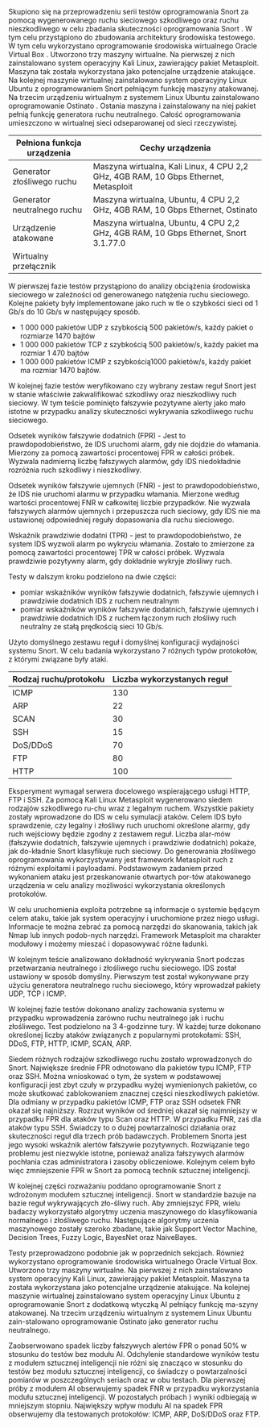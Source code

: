 

Skupiono się na przeprowadzeniu serii testów oprogramowania Snort za pomocą wygenerowanego ruchu sieciowego szkodliwego oraz ruchu nieszkodliwego w celu zbadania skuteczności oprogramowania Snort . W tym celu przystąpiono do zbudowania architektury środowiska testowego. W tym celu wykorzystano oprogramowanie  środowiska wirtualnego Oracle Virtual Box . Utworzono trzy maszyny wirtualne. Na pierwszej z nich zainstalowano system operacyjny Kali Linux, zawierający pakiet Metasploit.  Maszyna tak została wykorzystana jako potencjalne urządzenie atakujące. Na kolejnej maszynie wirtualnej zainstalowano system operacyjny Linux Ubuntu z oprogramowaniem Snort pełniącym funkcję maszyny atakowanej.   Na trzecim urządzeniu wirtualnym z systemem Linux Ubuntu zainstalowano oprogramowanie Ostinato . Ostania maszyna i zainstalowany na niej pakiet pełnią funkcję generatora ruchu neutralnego. Całość oprogramowania umieszczono w wirtualnej sieci odseparowanej od sieci rzeczywistej.



Pełniona funkcja urządzenia |Cechy urządzenia|
|--|--|
| Generator złośliwego ruchu | Maszyna wirtualna, Kali Linux, 4 CPU 2,2 GHz, 4GB RAM, 10 Gbps Ethernet, Metasploit |
| Generator neutralnego ruchu |Maszyna wirtualna, Ubuntu, 4 CPU 2,2 GHz, 4GB RAM, 10 Gbps Ethernet, Ostinato  |
| Urządzenie atakowane |Maszyna wirtualna, Ubuntu, 4 CPU 2,2 GHz, 4GB RAM, 10 Gbps Ethernet, Snort 3.1.77.0 |
| Wirtualny przełącznik| |



W pierwszej fazie testów przystąpiono do analizy obciążenia środowiska sieciowego w zależności od generowanego natężenia ruchu sieciowego. Kolejne pakiety były implementowane  jako ruch w tle o szybkości sieci od 1 Gb/s do 10 Gb/s w następujący sposób.

- 1 000 000 pakietów UDP z szybkością 500 pakietów/s, każdy pakiet o rozmiarze 1470 bajtów  
- 1 000 000 pakietów TCP z szybkością 500 pakietów/s, każdy pakiet ma rozmiar 1 470 bajtów
- 1 000 000 pakietów ICMP z szybkością1000 pakietów/s, każdy pakiet ma rozmiar 1470 bajtów.


W kolejnej fazie testów weryfikowano czy wybrany zestaw reguł Snort jest w stanie właściwie zakwalifikować szkodliwy oraz nieszkodliwy ruch sieciowy. W tym teście pominięto fałszywie pozytywne alerty jako mało istotne w przypadku analizy skuteczności wykrywania szkodliwego ruchu sieciowego.

Odsetek wyników fałszywie dodatnich (FPR) - Jest to prawdopodobieństwo, że IDS uruchomi alarm, gdy nie dojdzie do włamania. Mierzony za pomocą zawartości procentowej FPR w całości próbek. Wyzwala nadmierną liczbę fałszywych alarmów, gdy IDS niedokładnie rozróżnia ruch szkodliwy i nieszkodliwy.

Odsetek wyników fałszywie ujemnych (FNR) - jest to prawdopodobieństwo, że IDS nie uruchomi alarmu w przypadku włamania. Mierzone według wartości procentowej FNR w całkowitej liczbie przypadków. Nie wyzwala fałszywych alarmów ujemnych i przepuszcza ruch sieciowy, gdy IDS nie ma ustawionej odpowiedniej reguły dopasowania dla ruchu sieciowego.

Wskaźnik prawdziwie dodatni (TPR) - jest to prawdopodobieństwo, że system IDS wyzwoli alarm po wykryciu włamania. Zostało to zmierzone za pomocą zawartości procentowej TPR w całości próbek. Wyzwala prawdziwie pozytywny alarm, gdy dokładnie wykryje złośliwy ruch.

Testy w dalszym kroku podzielono na dwie części:  
- pomiar wskaźników wyników fałszywie dodatnich, fałszywie ujemnych i prawdziwie dodatnich  IDS z ruchem neutralnym
- pomiar wskaźników wyników fałszywie dodatnich, fałszywie ujemnych i prawdziwie dodatnich IDS z ruchem łączonym ruch złośliwy ruch neutralny ze stałą prędkością sieci 10 Gb/s.

Użyto domyślnego zestawu reguł i domyślnej konfiguracji wydajności systemu Snort. W celu badania wykorzystano 7 różnych typów protokołów, z którymi związane były ataki. 

| Rodzaj ruchu/protokołu  |Liczba wykorzystanych reguł |
|--|--|
| ICMP|130  |
|ARP  |22  |
|SCAN|30  |
|SSH |15  |
|DoS/DDoS  |70  |
|FTP  |80 |
|HTTP  |100 |

Eksperyment wymagał serwera docelowego wspierającego usługi HTTP, FTP i SSH. Za pomocą Kali Linux Metasploit  wygenerowano siedem rodzajów szkodliwego ru-chu wraz z legalnym ruchem. Wszystkie pakiety zostały wprowadzone do IDS w celu symulacji ataków. Celem IDS było sprawdzenie, czy legalny i złośliwy ruch  uruchomi określone alarmy, gdy ruch wejściowy będzie zgodny z zestawem reguł. Liczba alar-mów (fałszywie dodatnich, fałszywie ujemnych i prawdziwie dodatnich) pokaże, jak do-kładnie Snort klasyfikuje ruch sieciowy. Do generowania złośliwego oprogramowania wykorzystywany jest framework Metasploit ruch z różnymi exploitami i payloadami. Podstawowym zadaniem przed wykonaniem ataku jest przeskanowanie otwartych por-tów atakowanego urządzenia w celu analizy możliwości wykorzystania określonych protokołów. 

W celu uruchomienia exploita potrzebne są informacje o systemie będącym celem ataku, takie jak system operacyjny i uruchomione przez niego usługi. Informacje te można zebrać za pomocą narzędzi do skanowania, takich jak Nmap lub innych podob-nych narzędzi. Framework Metasploit ma charakter modułowy i możemy mieszać i dopasowywać różne ładunki. 

W kolejnym teście analizowano dokładność wykrywania Snort podczas przetwarzania neutralnego  i złośliwego ruchu sieciowego. IDS został ustawiony w sposób domyślny. Pierwszym test został wykonywane przy użyciu generatora neutralnego ruchu sieciowego, który wprowadzał pakiety UDP, TCP i ICMP.

W kolejnej fazie testów dokonano analizy zachowania systemu w przypadku wprowadzenia zarówno ruchu neutralnego jak i ruchu złośliwego. Test podzielono na 3 4-godzinne tury. W każdej turze dokonano określonej liczby ataków związanych z popularnymi protokołami: SSH, DDoS, FTP, HTTP, ICMP, SCAN, ARP.

Siedem różnych rodzajów szkodliwego ruchu zostało wprowadzonych do Snort. Największe średnie FPR odnotowano dla pakietów typu ICMP, FTP oraz SSH. Można wnioskować o tym, że system w podstawowej konfiguracji jest zbyt czuły w przypadku wyżej wymienionych pakietów, co może skutkować zablokowaniem znacznej części nieszkodliwych pakietów. Dla odmiany w przypadku pakietów ICMP, FTP oraz SSH odsetek FNR okazał się najniższy. Rozrzut wyników od średniej okazał się najmniejszy w przypadku FPR dla ataków typu Scan oraz HTTP. W przypadku FNR, zaś dla ataków typu SSH. Świadczy to o dużej powtarzalności działania oraz skuteczności reguł dla trzech prób badawczych. Problemem Snorta jest jego wysoki wskaźnik alertów fałszywie pozytywnych. Rozwiązanie tego problemu jest niezwykle istotne, ponieważ analiza fałszywych alarmów pochłania czas administratora i zasoby obliczeniowe. Kolejnym celem było więc zmniejszenie FPR w Snort za pomocą technik sztucznej inteligencji.

W kolejnej części rozważaniu poddano oprogramowanie Snort z wdrożonym modułem sztucznej inteligencji. Snort w standardzie bazuje na bazie reguł wykrywających zło-śliwy ruch. Aby zmniejszyć FPR, wielu badaczy wykorzystało algorytmy uczenia maszynowego do klasyfikowania normalnego i złośliwego ruchu. Następujące algorytmy uczenia maszynowego zostały szeroko zbadane, takie jak  Support Vector Machine, Decision Trees, Fuzzy Logic, BayesNet oraz NaiveBayes.

Testy przeprowadzono podobnie jak w  poprzednich sekcjach. Również wykorzystano  oprogramowanie  środowiska wirtualnego Oracle Virtual Box. Utworzono trzy maszyny wirtualne. Na pierwszej z nich zainstalowano system operacyjny Kali Linux, zawierający pakiet Metasploit. Maszyna ta została wykorzystana jako potencjalne urządzenie atakujące. Na kolejnej maszynie wirtualnej zainstalowano system operacyjny Linux Ubuntu z oprogramowanie Snort z dodatkową wtyczką AI pełniący funkcję ma-szyny atakowanej.  Na trzecim urządzeniu wirtualnym z systemem Linux Ubuntu zain-stalowano oprogramowanie Ostinato jako generator ruchu neutralnego.   

Zaobserwowano spadek liczby fałszywych alertów FPR o ponad 50% w stosunku do testów bez modułu AI. Odchylenie standardowe wyników testu z modułem sztucznej inteligencji nie różni się znacząco w stosunku do testów bez modułu sztucznej inteligencji, co świadczy o powtarzalności pomiarów w poszczególnych seriach oraz w obu testach. Dla pierwszej próby z modułem AI obserwujemy spadek FNR w przypadku wykorzystania modułu sztucznej inteligencji. W pozostałych próbach ) wyniki odbiegają w mniejszym stopniu. Największy wpływ modułu AI na spadek FPR obserwujemy dla testowanych protokołów: ICMP, ARP, DoS/DDoS oraz FTP.


<!--stackedit_data:
eyJoaXN0b3J5IjpbLTkwMzI4OTE4N119
-->